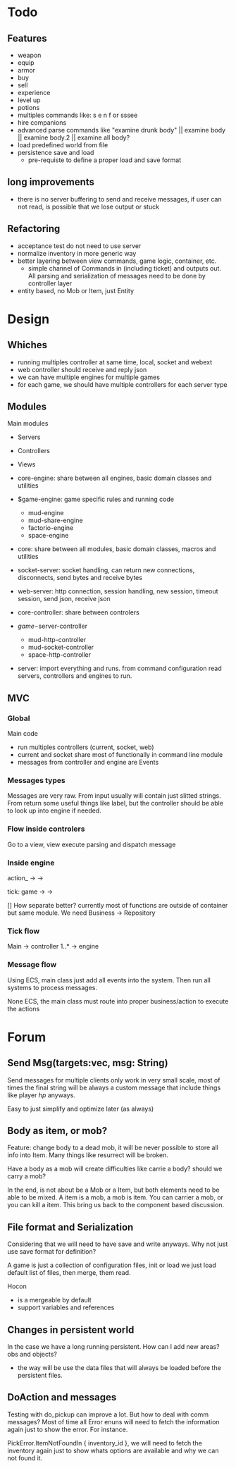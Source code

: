 # Todo

## Features

- weapon
- equip
- armor
- buy 
- sell
- experience
- level up
- potions
- multiples commands like: s e n f or sssee
- hire companions
- advanced parse commands like "examine drunk body" || examine body || examine body.2 || examine all body?
- load predefined world from file
- persistence save and load
  - pre-requiste to define a proper load and save format

## long improvements

- there is no server buffering to send and receive messages, if user can not read, is possible that we lose output or stuck

## Refactoring

- acceptance test do not need to use server
- normalize inventory in more generic way
- better layering between view commands, game logic, container, etc.
  - simple channel of Commands in (including ticket) and outputs out. All parsing and serialization of messages need to 
    be done by controller layer
- entity based, no Mob or Item, just Entity

# Design

## Whiches

- running multiples controller at same time, local, socket and webext
- web controller should receive and reply json
- we can have multiple engines for multiple games
- for each game, we should have multiple controllers for each server type

## Modules

Main modules

- Servers
- Controllers
- Views

- core-engine: share between all engines, basic domain classes and utilities
- $game-engine: game specific rules and running code
    - mud-engine
    - mud-share-engine
    - factorio-engine
    - space-engine        
- core: share between all modules, basic domain classes, macros and utilities
- socket-server: socket handling, can return new connections, disconnects, send bytes and receive bytes
- web-server: http connection, session handling, new session, timeout session, send json, receive json
- core-controller:  share between controlers
- $game-$server-controller
    - mud-http-controller
    - mud-socket-controller
    - space-http-controller
- server: import everything and runs. from command configuration read servers, controllers and engines to run.

## MVC

### Global

Main code
- run multiples controllers (current, socket, web)
- current and socket share most of functionally in command line module
- messages from controller and engine are Events

### Messages types

Messages are very raw. From input usually will contain just slitted strings. From return some useful things like label, 
but the controller should be able to look up into engine if needed.

### Flow inside controlers

Go to a view, view execute parsing and dispatch message

### Inside engine

action_<kind> -> <domain> -> <container>

tick:
game -> <domain> -> <container>

[] How separate better? currently most of functions are outside of container but same module. We need Business -> Repository


###  Tick flow

Main -> controller 1..* -> engine

### Message flow

Using ECS, main class just add all events into the system. Then run all systems  to process messages.

None ECS, the main class must route into proper business/action to execute the actions 


# Forum

## Send Msg(targets:vec<connection>, msg: String)

Send messages for multiple clients only work in very small scale, most of times the final string will be always 
a custom message that include things like player $hp$ anyways.
  
Easy to just simplify and optimize later (as always)

## Body as item, or mob?

Feature: change body to a dead mob, it will be never possible to store all info into Item. Many things like resurrect will be broken.

Have a body as a mob will create difficulties like carrie a body? should we carry a mob?

In the end, is not about be a Mob or a Item, but both elements need to be able to be mixed. A item is a mob, a mob is item. You can carrier a mob, or you can kill a item. This bring us back to the component based discussion.

## File format and Serialization

Considering that we will need to have save and write anyways. Why not just use save format for definition? 

A game is just a collection of configuration files, init or load we just load default list of files, then merge, them read.

Hocon
- is a mergeable by default
- support variables and references

## Changes in persistent world

In the case we have a long running persistent. How can I add new areas? obs and objects?
- the way will be use the data files that will always be loaded before the persistent files.

 

## DoAction and messages

Testing with do_pickup can improve a lot. But how to deal with comm messages? Most of time all Error enuns will need
to fetch the information again just to show the error. For instance.

PickError.ItemNotFoundIn { inventory_id }, we will need to fetch the inventory again just to show whats options
are available and why we can not found it.
